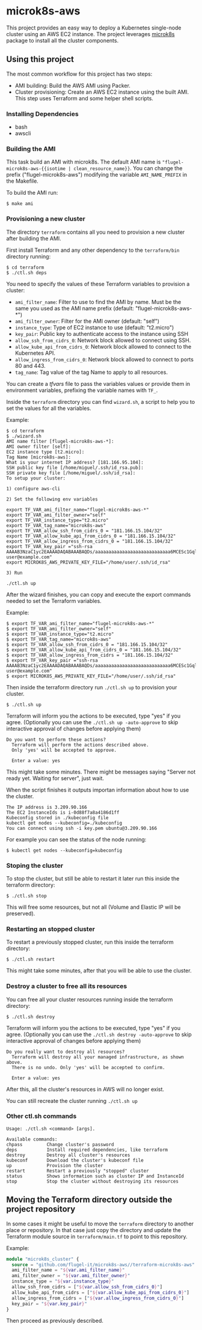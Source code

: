 # microk8s-aws

This project provides an easy way to deploy a Kubernetes single-node cluster using an AWS EC2 instance. The project leverages [microk8s](http://microk8s.io) package to install all the cluster components.

## Using this project

The most common workflow for this project has two steps:

* AMI building: Build the AWS AMI using Packer.
* Cluster provisioning: Create an AWS EC2 instance using the built AMI. This step uses Terraform and some helper shell scripts.

### Installing Dependencies

* bash
* awscli

### Building the AMI

This task build an AMI with microk8s. The default AMI name is `"flugel-microk8s-aws-{{isotime | clean_resource_name}}`.
You can change the prefix ("flugel-microk8s-aws") modifying the variable `AMI_NAME_PREFIX` in the Makefile.

To build the AMI run:

```console
$ make ami
```

### Provisioning a new cluster

The directory `terraform` contains all you need to provision a new cluster after building the AMI.

First install Terraform and any other dependency to the `terraform/bin` directory running:

```console
$ cd terraform
$ ./ctl.sh deps
```

You need to specify the values of these Terraform variables to provision a cluster:

* `ami_filter_name`: Filter to use to find the AMI by name. Must be the same you used as the AMI name prefix (default: "flugel-microk8s-aws-*")
* `ami_filter_owner`: Filter for the AMI owner (default: "self")
* `instance_type`: Type of EC2 instance to use (default: "t2.micro")
* `key_pair`: Public key to authenticate access to the instance using SSH
* `allow_ssh_from_cidrs_0`: Network block allowed to connect using SSH.
* `allow_kube_api_from_cidrs_0`: Network block allowed to connect to the Kubernetes API.
* `allow_ingress_from_cidrs_0`: Network block allowed to connect to ports 80 and 443.
* `tag_name`: Tag value of the tag Name to apply to all resources.

You can create a *tfvars* file to pass the variables values or provide them in environment variables, prefixing the variable names with `TF_`.

Inside the `terraform` directory you can find `wizard.sh`, a script to help you to set the values for all the variables.

Example:
```console
$ cd terraform
$ ./wizard.sh
AMI name filter [flugel-microk8s-aws-*]: 
AMI owner filter [self]: 
EC2 instance type [t2.micro]: 
Tag Name [microk8s-aws]: 
What is your internet IP address? [181.166.95.104]: 
SSH public key file [/home/miguel/.ssh/id_rsa.pub]: 
SSH private key file [/home/miguel/.ssh/id_rsa]: 
To setup your cluster:

1) configure aws-cli

2) Set the following env variables

export TF_VAR_ami_filter_name="flugel-microk8s-aws-*"
export TF_VAR_ami_filter_owner="self"
export TF_VAR_instance_type="t2.micro"
export TF_VAR_tag_name="microk8s-aws"
export TF_VAR_allow_ssh_from_cidrs_0 = "181.166.15.104/32"
export TF_VAR_allow_kube_api_from_cidrs_0 = "181.166.15.104/32"
export TF_VAR_allow_ingress_from_cidrs_0 = "181.166.15.104/32"
export TF_VAR_key_pair ="ssh-rsa AAAAB3NzaC1yc2EAAAADAQABAAABAQDs/aaaaaaaaaaaaaaaaaaaaaaaaaaaa6MCESc1GqlwCUzBztpfwtsHS+x4cYpPBz4Lgb4epOaoRYkTkcADtT7q8k7ldWhocnC4OLPqBn91/cH0Cr19Okfzro26YZerKopno7laZLHLMaOpYFjaa4vM2kW40MH2G5wkLzdU8Wt8WLGIhS+2qQyDtiEdq2wxEH0zQKYyMZO7wOnLIV9rV+v7fg1O29X+26aAOG6qgbdwdEncnbdVG1mj1eDBDKdK1Ajj7zNpMAR+Kjm+cETjaFiomfyrDZ4nzPMYzt1hoGlRuchv/2VJNuGLfEXbNND3y4FuPBjmbEr+xknbLkr user@example.com"
export MICROK8S_AWS_PRIVATE_KEY_FILE="/home/user/.ssh/id_rsa"

3) Run

./ctl.sh up
```

After the wizard finishes, you can copy and execute the export commands needed to set the Terraform variables.

Example:

```console
$ export TF_VAR_ami_filter_name="flugel-microk8s-aws-*"
$ export TF_VAR_ami_filter_owner="self"
$ export TF_VAR_instance_type="t2.micro"
$ export TF_VAR_tag_name="microk8s-aws"
$ export TF_VAR_allow_ssh_from_cidrs_0 = "181.166.15.104/32"
$ export TF_VAR_allow_kube_api_from_cidrs_0 = "181.166.15.104/32"
$ export TF_VAR_allow_ingress_from_cidrs = "181.166.15.104/32"
$ export TF_VAR_key_pair ="ssh-rsa AAAAB3NzaC1yc2EAAAADAQABAAABAQDs/aaaaaaaaaaaaaaaaaaaaaaaaaaaa6MCESc1GqlwCUzBztpfwtsHS+x4cYpPBz4Lgb4epOaoRYkTkcADtT7q8k7ldWhocnC4OLPqBn91/cH0Cr19Okfzro26YZerKopno7laZLHLMaOpYFjaa4vM2kW40MH2G5wkLzdU8Wt8WLGIhS+2qQyDtiEdq2wxEH0zQKYyMZO7wOnLIV9rV+v7fg1O29X+26aAOG6qgbdwdEncnbdVG1mj1eDBDKdK1Ajj7zNpMAR+Kjm+cETjaFiomfyrDZ4nzPMYzt1hoGlRuchv/2VJNuGLfEXbNND3y4FuPBjmbEr+xknbLkr user@example.com"
$ export MICROK8S_AWS_PRIVATE_KEY_FILE="/home/user/.ssh/id_rsa"
```

Then inside the terraform directory run `./ctl.sh up` to provision your cluster.

```console
$ ./ctl.sh up
```

Terraform will inform you the actions to be executed, type "yes" if you agree. (Optionally you can use the `./ctl.sh up -auto-approve` to skip interactive approval of changes before applying them)

```console
Do you want to perform these actions?
  Terraform will perform the actions described above.
  Only 'yes' will be accepted to approve.

  Enter a value: yes
```

This might take some minutes. There might be messages saying "Server not ready yet. Waiting for server", just wait.

When the script finishes it outputs importan information about how to use the cluster.

```console
The IP address is 3.209.90.166
The EC2 InstanceIds is i-0d88f7a8a4186d1ff
Kubeconfig stored in ./kubeconfig file
kubectl get nodes --kubeconfig=./kubeconfig
You can connect using ssh -i key.pem ubuntu@3.209.90.166
```

For example you can see the status of the node running:

```console
$ kubectl get nodes --kubeconfig=kubeconfig
```

### Stoping the cluster

To stop the cluster, but still be able to restart it later run this inside the terraform directory:

```console
$ ./ctl.sh stop
```

This will free some resources, but not all (Volume and Elastic IP will be preserved).

### Restarting an stopped cluster

To restart a previously stopped cluster, run this inside the terraform directory:

```console
$ ./ctl.sh restart
```

This might take some minutes, after that you will be able to use the cluster.


### Destroy a cluster to free all its resources

You can free all your cluster resources running inside the terraform directory:

```console
$ ./ctl.sh destroy
```

Terraform will inform you the actions to be executed, type "yes" if you agree.  (Optionally you can use the `./ctl.sh destroy -auto-approve` to skip interactive approval of changes before applying them)

```console
Do you really want to destroy all resources?
  Terraform will destroy all your managed infrastructure, as shown above.
  There is no undo. Only 'yes' will be accepted to confirm.

  Enter a value: yes
```

After this, all the cluster's resources in AWS will no longer exist.

You can still recreate the cluster running `./ctl.sh up`

### Other ctl.sh commands

```
Usage: ./ctl.sh <command> [args].

Available commands:
chpass         Change cluster's password
deps           Install required dependencies, like terraform
destroy        Destroy all cluster's resources
kubeconf       Download the cluster's kubeconf file
up             Provision the cluster
restart        Restart a previously "stopped" cluster
status         Shows information such as cluster IP and InstanceId
stop           Stop the cluster without destroying its resources
```

## Moving the Terraform directory outside the project repository

In some cases it might be useful to move the `terraform` directory to another place or repository. In that case just copy the directory and update the Terraform module source in `terraform/main.tf` to point to this repository.


Example:

```terraform
module "microk8s_cluster" {
  source = "github.com/flugel-it/microk8s-aws//terraform-microk8s-aws"
  ami_filter_name = "${var.ami_filter_name}"
  ami_filter_owner = "${var.ami_filter_owner}"
  instance_type = "${var.instance_type}"
  allow_ssh_from_cidrs = ["${var.allow_ssh_from_cidrs_0}"]
  allow_kube_api_from_cidrs = ["${var.allow_kube_api_from_cidrs_0}"]
  allow_ingress_from_cidrs = ["${var.allow_ingress_from_cidrs_0}"]
  key_pair = "${var.key_pair}"
}
```

Then proceed as previously described.
